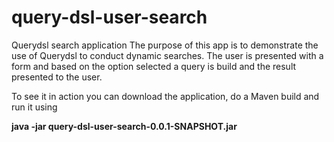 # query-dsl-user-search
Querydsl search application
The purpose of this app is to demonstrate the use of Querydsl to conduct dynamic searches. The user is presented with a form and based on the option selected a query is build and the result presented to the user.

To see it in action you can download the application, do a Maven build and run it using

<b>java -jar query-dsl-user-search-0.0.1-SNAPSHOT.jar</b>
